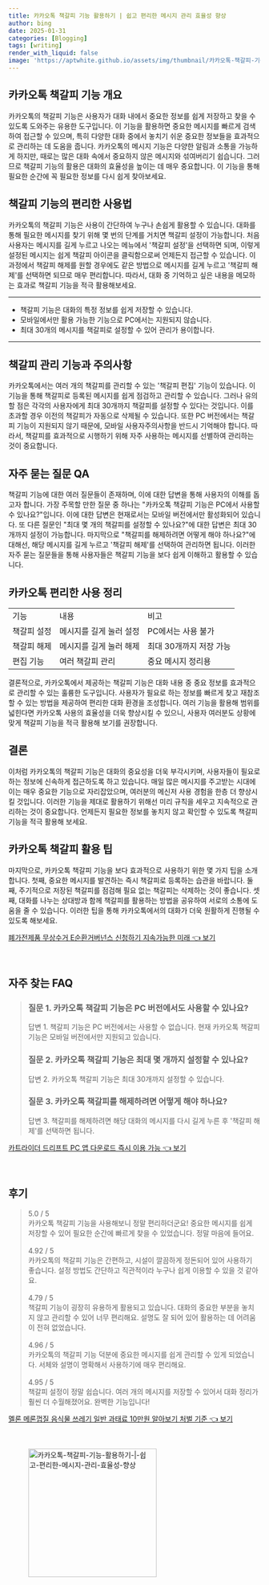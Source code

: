 ```yaml
---
title: 카카오톡 책갈피 기능 활용하기 | 쉽고 편리한 메시지 관리 효율성 향상
author: bing
date: 2025-01-31
categories: [Blogging]
tags: [writing]
render_with_liquid: false
image: 'https://aptwhite.github.io/assets/img/thumbnail/카카오톡-책갈피-기능-활용하기-|-쉽고-편리한-메시지-관리-효율성-향상.webp'
---
```



<h2 id='카카오톡_책갈피_기능_개요'>카카오톡 책갈피 기능 개요</h2>

<p>카카오톡의 책갈피 기능은 사용자가 대화 내에서 중요한 정보를 쉽게 저장하고 찾을 수 있도록 도와주는 유용한 도구입니다. 이 기능을 활용하면 중요한 메시지를 빠르게 검색하여 접근할 수 있으며, 특히 다양한 대화 중에서 놓치기 쉬운 중요한 정보들을 효과적으로 관리하는 데 도움을 줍니다. 카카오톡의 메시지 기능은 다양한 알림과 소통을 가능하게 하지만, 때로는 많은 대화 속에서 중요하지 않은 메시지와 섞여버리기 쉽습니다. 그러므로 책갈피 기능의 활용은 대화의 효율성을 높이는 데 매우 중요합니다. 이 기능을 통해 필요한 순간에 꼭 필요한 정보를 다시 쉽게 찾아보세요.</p>

<h2 id='책갈피_기능의_편리한_사용법'>책갈피 기능의 편리한 사용법</h2>

<p>카카오톡의 책갈피 기능은 사용이 간단하여 누구나 손쉽게 활용할 수 있습니다. 대화를 통해 필요한 메시지를 찾기 위해 몇 번의 단계를 거치면 책갈피 설정이 가능합니다. 처음 사용자는 메시지를 길게 누르고 나오는 메뉴에서 '책갈피 설정'을 선택하면 되며, 이렇게 설정된 메시지는 쉽게 책갈피 아이콘을 클릭함으로써 언제든지 접근할 수 있습니다. 이 과정에서 책갈피 해제를 원할 경우에도 같은 방법으로 메시지를 길게 누르고 '책갈피 해제'를 선택하면 되므로 매우 편리합니다. 따라서, 대화 중 기억하고 싶은 내용을 메모하는 효과로 책갈피 기능을 적극 활용해보세요.</p>

<hr />

<ul>
    <li>책갈피 기능은 대화의 특정 정보를 쉽게 저장할 수 있습니다.</li>
    <li>모바일에서만 활용 가능한 기능으로 PC에서는 지원되지 않습니다.</li>
    <li>최대 30개의 메시지를 책갈피로 설정할 수 있어 관리가 용이합니다.</li>
</ul>

<hr />

<h2 id='책갈피_관리_기능과_주의사항'>책갈피 관리 기능과 주의사항</h2>

<p>카카오톡에서는 여러 개의 책갈피를 관리할 수 있는 '책갈피 편집' 기능이 있습니다. 이 기능을 통해 책갈피로 등록된 메시지를 쉽게 점검하고 관리할 수 있습니다. 그러나 유의할 점은 각각의 사용자에게 최대 30개까지 책갈피를 설정할 수 있다는 것입니다. 이를 초과할 경우 이전의 책갈피가 자동으로 삭제될 수 있습니다. 또한 PC 버전에서는 책갈피 기능이 지원되지 않기 때문에, 모바일 사용자주의사항을 반드시 기억해야 합니다. 따라서, 책갈피를 효과적으로 시행하기 위해 자주 사용하는 메시지를 선별하여 관리하는 것이 중요합니다.</p>

<h2 id='자주_묻는_질문_QA'>자주 묻는 질문 QA</h2>

<p>책갈피 기능에 대한 여러 질문들이 존재하며, 이에 대한 답변을 통해 사용자의 이해를 돕고자 합니다. 가장 주목할 만한 질문 중 하나는 "카카오톡 책갈피 기능은 PC에서 사용할 수 있나요?"입니다. 이에 대한 답변은 현재로서는 모바일 버전에서만 활성화되어 있습니다. 또 다른 질문인 "최대 몇 개의 책갈피를 설정할 수 있나요?"에 대한 답변은 최대 30개까지 설정이 가능합니다. 마지막으로 "책갈피를 해제하려면 어떻게 해야 하나요?"에 대해선, 해당 메시지를 길게 누르고 '책갈피 해제'를 선택하여 관리하면 됩니다. 이러한 자주 묻는 질문들을 통해 사용자들은 책갈피 기능을 보다 쉽게 이해하고 활용할 수 있습니다.</p>

<h2 id='카카오톡_편리한_사용_정리'>카카오톡 편리한 사용 정리</h2>

<table>
    <tr>
        <td>기능</td>
        <td>내용</td>
        <td>비고</td>
    </tr>
    <tr>
        <td>책갈피 설정</td>
        <td>메시지를 길게 눌러 설정</td>
        <td>PC에서는 사용 불가</td>
    </tr>
    <tr>
        <td>책갈피 해제</td>
        <td>메시지를 길게 눌러 해제</td>
        <td>최대 30개까지 저장 가능</td>
    </tr>
    <tr>
        <td>편집 기능</td>
        <td>여러 책갈피 관리</td>
        <td>중요 메시지 정리용</td>
    </tr>
</table>

<p>결론적으로, 카카오톡에서 제공하는 책갈피 기능은 대화 내용 중 중요 정보를 효과적으로 관리할 수 있는 훌륭한 도구입니다. 사용자가 필요로 하는 정보를 빠르게 찾고 재참조 할 수 있는 방법을 제공하여 편리한 대화 환경을 조성합니다. 여러 기능을 활용해 범위를 넓힌다면 카카오톡 사용의 효율성을 더욱 향상시킬 수 있으니, 사용자 여러분도 상황에 맞게 책갈피 기능을 적극 활용해 보기를 권장합니다.</p>

<h2 id='결론'>결론</h2>

<p>이처럼 카카오톡의 책갈피 기능은 대화의 중요성을 더욱 부각시키며, 사용자들이 필요로 하는 정보에 신속하게 접근하도록 하고 있습니다. 매일 많은 메시지를 주고받는 시대에 이는 매우 중요한 기능으로 자리잡았으며, 여러분의 메신저 사용 경험을 한층 더 향상시킬 것입니다. 이러한 기능을 제대로 활용하기 위해선 미리 규칙을 세우고 지속적으로 관리하는 것이 중요합니다. 언제든지 필요한 정보를 놓치지 않고 확인할 수 있도록 책갈피 기능을 적극 활용해 보세요.</p>

<h2 id='카카오톡_책갈피_활용_팁'>카카오톡 책갈피 활용 팁</h2>

<p>마지막으로, 카카오톡 책갈피 기능을 보다 효과적으로 사용하기 위한 몇 가지 팁을 소개합니다. 첫째, 중요한 메시지를 발견하는 즉시 책갈피로 등록하는 습관을 바랍니다. 둘째, 주기적으로 저장된 책갈피를 점검해 필요 없는 책갈피는 삭제하는 것이 좋습니다. 셋째, 대화를 나누는 상대방과 함께 책갈피를 활용하는 방법을 공유하여 서로의 소통에 도움을 줄 수 있습니다. 이러한 팁을 통해 카카오톡에서의 대화가 더욱 원활하게 진행될 수 있도록 해보세요.</p>


<p><a class="click-button" title="폐가전제품 무상수거 E순환거버넌스 신청하기 지속가능한 미래" href="https://aptwhite.github.io/posts/%ED%8F%90%EA%B0%80%EC%A0%84%EC%A0%9C%ED%92%88-%EB%AC%B4%EC%83%81%EC%88%98%EA%B1%B0-E%EC%88%9C%ED%99%98%EA%B1%B0%EB%B2%84%EB%84%8C%EC%8A%A4-%EC%8B%A0%EC%B2%AD%ED%95%98%EA%B8%B0-%EC%A7%80%EC%86%8D%EA%B0%80%EB%8A%A5%ED%95%9C-%EB%AF%B8%EB%9E%98/" rel="dofollow">폐가전제품 무상수거 E순환거버넌스 신청하기 지속가능한 미래 👈 보기</a></p><br>
<h2 id='자주_찾는_FAQ'>자주 찾는 FAQ</h2>
<div itemscope="" itemtype="https://schema.org/FAQPage"> 
<blockquote> 
<div itemscope="" itemprop="mainEntity" itemtype="https://schema.org/Question"> 
<h3 itemprop="name">질문 1. 카카오톡 책갈피 기능은 PC 버전에서도 사용할 수 있나요?</h3> 
<div itemscope="" itemprop="acceptedAnswer" itemtype="https://schema.org/Answer"> 
<span itemprop="text"> 
<p>답변 1. 책갈피 기능은 PC 버전에서는 사용할 수 없습니다. 현재 카카오톡 책갈피 기능은 모바일 버전에서만 지원되고 있습니다.</p> 
</span> 
</div> 
</div> 
<div itemscope="" itemprop="mainEntity" itemtype="https://schema.org/Question"> 
<h3 itemprop="name">질문 2. 카카오톡 책갈피 기능은 최대 몇 개까지 설정할 수 있나요?</h3> 
<div itemscope="" itemprop="acceptedAnswer" itemtype="https://schema.org/Answer"> 
<span itemprop="text"> 
<p>답변 2. 카카오톡 책갈피 기능은 최대 30개까지 설정할 수 있습니다.</p> 
</span> 
</div> 
</div> 
<div itemscope="" itemprop="mainEntity" itemtype="https://schema.org/Question"> 
<h3 itemprop="name">질문 3. 카카오톡 책갈피를 해제하려면 어떻게 해야 하나요?</h3> 
<div itemscope="" itemprop="acceptedAnswer" itemtype="https://schema.org/Answer"> 
<span itemprop="text"> 
<p>답변 3. 책갈피를 해제하려면 해당 대화의 메시지를 다시 길게 누른 후 '책갈피 해제'를 선택하면 됩니다.</p> 
</span> 
</div> 
</div> 
</blockquote> 
</div>
<p><a class="click-button" title="카트라이더 드리프트 PC 앱 다운로드 즉시 이용 가능" href="https://aptwhite.github.io/posts/%EC%B9%B4%ED%8A%B8%EB%9D%BC%EC%9D%B4%EB%8D%94-%EB%93%9C%EB%A6%AC%ED%94%84%ED%8A%B8-PC-%EC%95%B1-%EB%8B%A4%EC%9A%B4%EB%A1%9C%EB%93%9C-%EC%A6%89%EC%8B%9C-%EC%9D%B4%EC%9A%A9-%EA%B0%80%EB%8A%A5/" rel="dofollow">카트라이더 드리프트 PC 앱 다운로드 즉시 이용 가능 👈 보기</a></p><br>
<h2 id='후기'>후기</h2>
<div itemscope itemtype="https://schema.org/Product">
  <blockquote>
  <div itemprop="review" itemscope itemtype="https://schema.org/Review">
      <div itemprop="reviewRating" itemscope itemtype="https://schema.org/Rating"> <span itemprop="ratingValue">5.0</span> / <span itemprop="bestRating">5</span> </div>
      <span itemprop="reviewBody">카카오톡 책갈피 기능을 사용해보니 정말 편리하더군요! 중요한 메시지를 쉽게 저장할 수 있어 필요한 순간에 빠르게 찾을 수 있었습니다. 정말 마음에 들어요.</span>
  </div>
  <br>
  <div itemprop="review" itemscope itemtype="https://schema.org/Review">
      <div itemprop="reviewRating" itemscope itemtype="https://schema.org/Rating"> <span itemprop="ratingValue">4.92</span> / <span itemprop="bestRating">5</span> </div>
      <span itemprop="reviewBody">카카오톡의 책갈피 기능은 간편하고, 시설이 깔끔하게 정돈되어 있어 사용하기 좋습니다. 설정 방법도 간단하고 직관적이라 누구나 쉽게 이용할 수 있을 것 같아요.</span>
  </div>
  <br>
  <div itemprop="review" itemscope itemtype="https://schema.org/Review">
      <div itemprop="reviewRating" itemscope itemtype="https://schema.org/Rating"> <span itemprop="ratingValue">4.79</span> / <span itemprop="bestRating">5</span> </div>
      <span itemprop="reviewBody">책갈피 기능이 굉장히 유용하게 활용되고 있습니다. 대화의 중요한 부분을 놓치지 않고 관리할 수 있어 너무 편리해요. 설명도 잘 되어 있어 활용하는 데 어려움이 전혀 없었습니다.</span>
  </div>
  <br>
  <div itemprop="review" itemscope itemtype="https://schema.org/Review">
      <div itemprop="reviewRating" itemscope itemtype="https://schema.org/Rating"> <span itemprop="ratingValue">4.96</span> / <span itemprop="bestRating">5</span> </div>
      <span itemprop="reviewBody">카카오톡의 책갈피 기능 덕분에 중요한 메시지를 쉽게 관리할 수 있게 되었습니다. 서체와 설명이 명확해서 사용하기에 매우 편리해요.</span>
  </div>
  <br>
  <div itemprop="review" itemscope itemtype="https://schema.org/Review">
      <div itemprop="reviewRating" itemscope itemtype="https://schema.org/Rating"> <span itemprop="ratingValue">4.95</span> / <span itemprop="bestRating">5</span> </div>
      <span itemprop="reviewBody">책갈피 설정이 정말 쉽습니다. 여러 개의 메시지를 저장할 수 있어서 대화 정리가 훨씬 더 수월해졌어요. 완벽한 기능입니다!</span>
  </div>
  </blockquote>
</div>
<p><a class="click-button" title="멜론 메론껍질 음식물 쓰레기 일반 과태료 10만원 알아보기 처벌 기준" href="https://aptwhite.github.io/posts/%EB%A9%9C%EB%A1%A0-%EB%A9%94%EB%A1%A0%EA%BB%8D%EC%A7%88-%EC%9D%8C%EC%8B%9D%EB%AC%BC-%EC%93%B0%EB%A0%88%EA%B8%B0-%EC%9D%BC%EB%B0%98-%EA%B3%BC%ED%83%9C%EB%A3%8C-10%EB%A7%8C%EC%9B%90-%EC%95%8C%EC%95%84%EB%B3%B4%EA%B8%B0-%EC%B2%98%EB%B2%8C-%EA%B8%B0%EC%A4%80/" rel="dofollow">멜론 메론껍질 음식물 쓰레기 일반 과태료 10만원 알아보기 처벌 기준 👈 보기</a></p><br>
<figure class="image"><img src="https://aptwhite.github.io/assets/img/thumbnail/카카오톡-책갈피-기능-활용하기-|-쉽고-편리한-메시지-관리-효율성-향상.webp" alt="카카오톡-책갈피-기능-활용하기-|-쉽고-편리한-메시지-관리-효율성-향상" width="256" height="256"></figure>